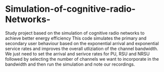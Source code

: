 # Simulation-of-cognitive-radio-Networks-
Study project based on the simulation of cognitive radio networks to achieve better energy efficiency 
This code simulates the primary and secondary user behaviour based on the exponential arrival and exponential service rates and improves the overall utliziation of the channel bandwidth.
We just need to set the arrival and serivce rates for PU, RSU and NRSU followed by selecting the number of channels we want to incorporate in the bandwidth and then run the simulation and note our recordings.  
